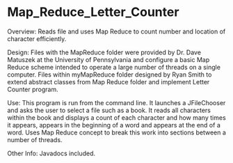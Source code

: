 # Map_Reduce_Letter_Counter
Overview: Reads file and uses Map Reduce to count number and location of character efficiently.

Design: Files with the MapReduce folder were provided by Dr. Dave Matuszek at the University of Pennsylvania and configure a basic Map Reduce scheme intended to operate a large number of threads on a single computer. Files within myMapReduce folder designed by Ryan Smith to extend abstract classes from Map Reduce folder and implement Letter Counter program.

Use: This program is run from the command line. It launches a JFileChooser and asks the user to select a file such as a book. It reads all characters within the book and displays a count of each character and how many times it appears, appears in the beginning of a word and appears at the end of a word. Uses Map Reduce concept to break this work into sections between a number of threads.

Other Info: Javadocs included.